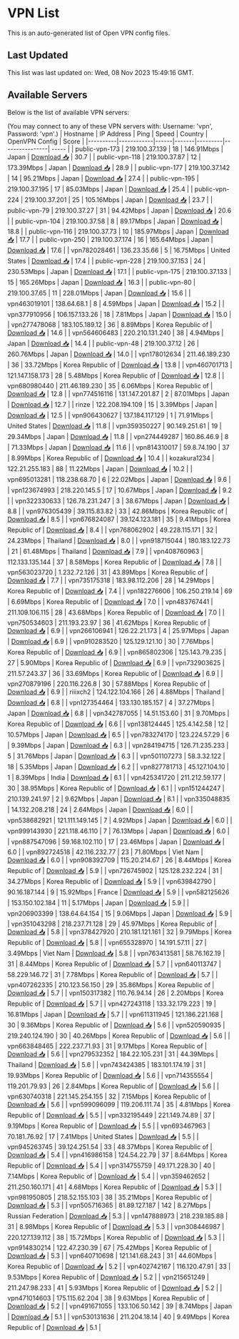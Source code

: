 # VPN List

This is an auto-generated list of Open VPN config files.

## Last Updated

This list was last updated on: Wed, 08 Nov 2023 15:49:16 GMT.

## Available Servers

Below is the list of available VPN servers:

(You may connect to any of these VPN servers with: Username: 'vpn', Password: 'vpn'.)
| Hostname | IP Address | Ping | Speed | Country | OpenVPN Config | Score |
|----------|------------|------|-------|---------|----------------| ----- |
| public-vpn-173 | 219.100.37.139 | 18 | 146.91Mbps | Japan | [Download 📥](./configs/server_0_JP.ovpn) | 30.7 |
| public-vpn-118 | 219.100.37.87 | 12 | 173.39Mbps | Japan | [Download 📥](./configs/server_1_JP.ovpn) | 28.9 |
| public-vpn-177 | 219.100.37.142 | 14 | 95.21Mbps | Japan | [Download 📥](./configs/server_2_JP.ovpn) | 27.4 |
| public-vpn-195 | 219.100.37.195 | 17 | 85.03Mbps | Japan | [Download 📥](./configs/server_3_JP.ovpn) | 25.4 |
| public-vpn-224 | 219.100.37.201 | 25 | 105.16Mbps | Japan | [Download 📥](./configs/server_4_JP.ovpn) | 23.7 |
| public-vpn-79 | 219.100.37.27 | 31 | 94.42Mbps | Japan | [Download 📥](./configs/server_5_JP.ovpn) | 20.6 |
| public-vpn-104 | 219.100.37.58 | 8 | 89.17Mbps | Japan | [Download 📥](./configs/server_6_JP.ovpn) | 18.8 |
| public-vpn-116 | 219.100.37.73 | 10 | 185.97Mbps | Japan | [Download 📥](./configs/server_7_JP.ovpn) | 17.7 |
| public-vpn-250 | 219.100.37.174 | 16 | 165.64Mbps | Japan | [Download 📥](./configs/server_8_JP.ovpn) | 17.6 |
| vpn782028461 | 136.23.35.66 | 5 | 16.75Mbps | United States | [Download 📥](./configs/server_9_US.ovpn) | 17.4 |
| public-vpn-228 | 219.100.37.153 | 24 | 230.53Mbps | Japan | [Download 📥](./configs/server_10_JP.ovpn) | 17.1 |
| public-vpn-175 | 219.100.37.133 | 15 | 165.26Mbps | Japan | [Download 📥](./configs/server_11_JP.ovpn) | 16.3 |
| public-vpn-80 | 219.100.37.65 | 11 | 228.01Mbps | Japan | [Download 📥](./configs/server_12_JP.ovpn) | 15.6 |
| vpn463019101 | 138.64.68.1 | 8 | 4.59Mbps | Japan | [Download 📥](./configs/server_13_JP.ovpn) | 15.2 |
| vpn377910956 | 106.157.133.26 | 18 | 7.81Mbps | Japan | [Download 📥](./configs/server_14_JP.ovpn) | 15.0 |
| vpn277478068 | 183.105.189.12 | 36 | 8.89Mbps | Korea Republic of | [Download 📥](./configs/server_15_KR.ovpn) | 14.6 |
| vpn564606483 | 220.210.131.240 | 38 | 4.94Mbps | Japan | [Download 📥](./configs/server_16_JP.ovpn) | 14.4 |
| public-vpn-48 | 219.100.37.12 | 26 | 260.76Mbps | Japan | [Download 📥](./configs/server_17_JP.ovpn) | 14.0 |
| vpn178012634 | 211.46.189.230 | 36 | 33.72Mbps | Korea Republic of | [Download 📥](./configs/server_18_KR.ovpn) | 13.8 |
| vpn460701713 | 121.147.158.173 | 28 | 5.48Mbps | Korea Republic of | [Download 📥](./configs/server_19_KR.ovpn) | 12.8 |
| vpn680980440 | 211.46.189.230 | 35 | 6.06Mbps | Korea Republic of | [Download 📥](./configs/server_20_KR.ovpn) | 12.8 |
| vpn774516116 | 131.147.201.87 | 2 | 87.01Mbps | Japan | [Download 📥](./configs/server_21_JP.ovpn) | 12.7 |
| rinze | 122.208.194.109 | 15 | 3.39Mbps | Japan | [Download 📥](./configs/server_22_JP.ovpn) | 12.5 |
| vpn906430627 | 137.184.117.129 | 1 | 71.91Mbps | United States | [Download 📥](./configs/server_23_US.ovpn) | 11.8 |
| vpn359350227 | 90.149.251.61 | 19 | 29.34Mbps | Japan | [Download 📥](./configs/server_24_JP.ovpn) | 11.8 |
| vpn274449287 | 160.86.46.9 | 8 | 71.33Mbps | Japan | [Download 📥](./configs/server_25_JP.ovpn) | 11.6 |
| vpn814310017 | 59.8.74.190 | 37 | 8.99Mbps | Korea Republic of | [Download 📥](./configs/server_26_KR.ovpn) | 10.4 |
| kozakura1234 | 122.21.255.183 | 88 | 11.22Mbps | Japan | [Download 📥](./configs/server_27_JP.ovpn) | 10.2 |
| vpn695013281 | 118.238.68.70 | 6 | 22.02Mbps | Japan | [Download 📥](./configs/server_28_JP.ovpn) | 9.6 |
| vpn123674993 | 218.220.145.5 | 17 | 10.67Mbps | Japan | [Download 📥](./configs/server_29_JP.ovpn) | 9.2 |
| vpn322330633 | 126.78.231.247 | 3 | 38.67Mbps | Japan | [Download 📥](./configs/server_30_JP.ovpn) | 8.8 |
| vpn976305439 | 39.115.83.82 | 33 | 42.86Mbps | Korea Republic of | [Download 📥](./configs/server_31_KR.ovpn) | 8.5 |
| vpn676824087 | 39.124.123.181 | 35 | 9.41Mbps | Korea Republic of | [Download 📥](./configs/server_32_KR.ovpn) | 8.4 |
| vpn768062902 | 49.228.115.171 | 32 | 24.23Mbps | Thailand | [Download 📥](./configs/server_33_TH.ovpn) | 8.0 |
| vpn918715044 | 180.183.122.73 | 21 | 61.48Mbps | Thailand | [Download 📥](./configs/server_34_TH.ovpn) | 7.9 |
| vpn408760963 | 112.133.135.144 | 37 | 8.58Mbps | Korea Republic of | [Download 📥](./configs/server_35_KR.ovpn) | 7.8 |
| vpn563023720 | 1.232.72.126 | 31 | 43.89Mbps | Korea Republic of | [Download 📥](./configs/server_36_KR.ovpn) | 7.7 |
| vpn735175318 | 183.98.112.206 | 28 | 14.29Mbps | Korea Republic of | [Download 📥](./configs/server_37_KR.ovpn) | 7.4 |
| vpn182276606 | 106.250.219.14 | 69 | 6.69Mbps | Korea Republic of | [Download 📥](./configs/server_38_KR.ovpn) | 7.0 |
| vpn483767441 | 211.109.106.115 | 28 | 43.68Mbps | Korea Republic of | [Download 📥](./configs/server_39_KR.ovpn) | 7.0 |
| vpn750534603 | 211.193.23.97 | 36 | 41.62Mbps | Korea Republic of | [Download 📥](./configs/server_40_KR.ovpn) | 6.9 |
| vpn266106941 | 126.22.21.173 | 4 | 25.97Mbps | Japan | [Download 📥](./configs/server_41_JP.ovpn) | 6.9 |
| vpn910283520 | 125.129.121.10 | 30 | 7.76Mbps | Korea Republic of | [Download 📥](./configs/server_42_KR.ovpn) | 6.9 |
| vpn865802306 | 125.143.79.235 | 27 | 5.90Mbps | Korea Republic of | [Download 📥](./configs/server_43_KR.ovpn) | 6.9 |
| vpn732903625 | 211.57.243.37 | 36 | 33.69Mbps | Korea Republic of | [Download 📥](./configs/server_44_KR.ovpn) | 6.9 |
| vpn270879196 | 220.116.226.8 | 30 | 57.88Mbps | Korea Republic of | [Download 📥](./configs/server_45_KR.ovpn) | 6.9 |
| riiixch2 | 124.122.104.166 | 26 | 4.88Mbps | Thailand | [Download 📥](./configs/server_46_TH.ovpn) | 6.8 |
| vpn127354464 | 133.130.185.157 | 4 | 37.27Mbps | Japan | [Download 📥](./configs/server_47_JP.ovpn) | 6.8 |
| vpn342787055 | 14.51.153.60 | 31 | 9.70Mbps | Korea Republic of | [Download 📥](./configs/server_48_KR.ovpn) | 6.6 |
| vpn138124445 | 125.4.142.58 | 12 | 10.57Mbps | Japan | [Download 📥](./configs/server_49_JP.ovpn) | 6.5 |
| vpn783274170 | 123.224.57.29 | 6 | 9.39Mbps | Japan | [Download 📥](./configs/server_50_JP.ovpn) | 6.3 |
| vpn284194715 | 126.71.235.233 | 5 | 31.76Mbps | Japan | [Download 📥](./configs/server_51_JP.ovpn) | 6.3 |
| vpn501107273 | 58.3.32.122 | 18 | 5.35Mbps | Japan | [Download 📥](./configs/server_52_JP.ovpn) | 6.2 |
| vpn827781713 | 45.127.104.10 | 1 | 8.39Mbps | India | [Download 📥](./configs/server_53_IN.ovpn) | 6.1 |
| vpn425341720 | 211.212.59.177 | 30 | 38.95Mbps | Korea Republic of | [Download 📥](./configs/server_54_KR.ovpn) | 6.1 |
| vpn151244247 | 210.139.241.97 | 2 | 9.62Mbps | Japan | [Download 📥](./configs/server_55_JP.ovpn) | 6.1 |
| vpn335048835 | 14.132.208.218 | 24 | 2.64Mbps | Japan | [Download 📥](./configs/server_56_JP.ovpn) | 6.0 |
| vpn538682921 | 121.111.149.145 | 7 | 4.92Mbps | Japan | [Download 📥](./configs/server_57_JP.ovpn) | 6.0 |
| vpn999143930 | 221.118.46.110 | 7 | 76.13Mbps | Japan | [Download 📥](./configs/server_58_JP.ovpn) | 6.0 |
| vpn887547096 | 59.168.102.110 | 17 | 23.46Mbps | Japan | [Download 📥](./configs/server_59_JP.ovpn) | 6.0 |
| vpn892724518 | 42.116.232.77 | 23 | 71.80Mbps | Viet Nam | [Download 📥](./configs/server_60_VN.ovpn) | 6.0 |
| vpn908392709 | 115.20.214.67 | 26 | 8.44Mbps | Korea Republic of | [Download 📥](./configs/server_61_KR.ovpn) | 5.9 |
| vpn726745902 | 125.128.232.224 | 31 | 34.27Mbps | Korea Republic of | [Download 📥](./configs/server_62_KR.ovpn) | 5.9 |
| vpn639842790 | 90.16.187.144 | 9 | 15.92Mbps | France | [Download 📥](./configs/server_63_FR.ovpn) | 5.9 |
| vpn582125626 | 153.150.102.184 | 11 | 5.17Mbps | Japan | [Download 📥](./configs/server_64_JP.ovpn) | 5.9 |
| vpn206903399 | 138.64.64.154 | 15 | 9.06Mbps | Japan | [Download 📥](./configs/server_65_JP.ovpn) | 5.9 |
| vpn351043298 | 218.237.71.128 | 29 | 45.97Mbps | Korea Republic of | [Download 📥](./configs/server_66_KR.ovpn) | 5.8 |
| vpn378427920 | 210.181.121.161 | 32 | 9.79Mbps | Korea Republic of | [Download 📥](./configs/server_67_KR.ovpn) | 5.8 |
| vpn655328970 | 14.191.57.11 | 27 | 3.49Mbps | Viet Nam | [Download 📥](./configs/server_68_VN.ovpn) | 5.8 |
| vpn763413581 | 58.76.162.19 | 31 | 8.44Mbps | Korea Republic of | [Download 📥](./configs/server_69_KR.ovpn) | 5.7 |
| vpn640113747 | 58.229.146.72 | 31 | 7.78Mbps | Korea Republic of | [Download 📥](./configs/server_70_KR.ovpn) | 5.7 |
| vpn407262335 | 210.123.56.150 | 29 | 35.86Mbps | Korea Republic of | [Download 📥](./configs/server_71_KR.ovpn) | 5.7 |
| vpn150317382 | 110.76.94.14 | 26 | 2.20Mbps | Korea Republic of | [Download 📥](./configs/server_72_KR.ovpn) | 5.7 |
| vpn427243118 | 133.32.179.223 | 19 | 16.81Mbps | Japan | [Download 📥](./configs/server_73_JP.ovpn) | 5.7 |
| vpn611311945 | 121.186.221.168 | 30 | 9.36Mbps | Korea Republic of | [Download 📥](./configs/server_74_KR.ovpn) | 5.6 |
| vpn520590935 | 219.240.124.190 | 30 | 40.26Mbps | Korea Republic of | [Download 📥](./configs/server_75_KR.ovpn) | 5.6 |
| vpn663848465 | 222.237.71.93 | 31 | 9.17Mbps | Korea Republic of | [Download 📥](./configs/server_76_KR.ovpn) | 5.6 |
| vpn279532352 | 184.22.105.231 | 31 | 44.39Mbps | Thailand | [Download 📥](./configs/server_77_TH.ovpn) | 5.6 |
| vpn743424385 | 183.101.174.19 | 31 | 19.93Mbps | Korea Republic of | [Download 📥](./configs/server_78_KR.ovpn) | 5.6 |
| vpn714355554 | 119.201.79.93 | 26 | 2.84Mbps | Korea Republic of | [Download 📥](./configs/server_79_KR.ovpn) | 5.6 |
| vpn630740318 | 221.145.254.155 | 32 | 7.15Mbps | Korea Republic of | [Download 📥](./configs/server_80_KR.ovpn) | 5.6 |
| vpn599096099 | 119.206.111.74 | 35 | 4.81Mbps | Korea Republic of | [Download 📥](./configs/server_81_KR.ovpn) | 5.5 |
| vpn332195449 | 221.149.74.89 | 37 | 9.19Mbps | Korea Republic of | [Download 📥](./configs/server_82_KR.ovpn) | 5.5 |
| vpn693467963 | 70.181.76.92 | 17 | 7.41Mbps | United States | [Download 📥](./configs/server_83_US.ovpn) | 5.5 |
| vpn945263745 | 39.124.251.54 | 33 | 48.37Mbps | Korea Republic of | [Download 📥](./configs/server_84_KR.ovpn) | 5.4 |
| vpn416986158 | 124.54.22.79 | 37 | 8.64Mbps | Korea Republic of | [Download 📥](./configs/server_85_KR.ovpn) | 5.4 |
| vpn314755759 | 49.171.228.30 | 40 | 7.14Mbps | Korea Republic of | [Download 📥](./configs/server_86_KR.ovpn) | 5.4 |
| vpn359462652 | 211.250.160.171 | 41 | 4.68Mbps | Korea Republic of | [Download 📥](./configs/server_87_KR.ovpn) | 5.3 |
| vpn981950805 | 218.52.155.103 | 38 | 35.21Mbps | Korea Republic of | [Download 📥](./configs/server_88_KR.ovpn) | 5.3 |
| vpn505716365 | 81.89.127.187 | 142 | 8.27Mbps | Russian Federation | [Download 📥](./configs/server_89_RU.ovpn) | 5.3 |
| vpn147888973 | 218.239.185.88 | 31 | 8.98Mbps | Korea Republic of | [Download 📥](./configs/server_90_KR.ovpn) | 5.3 |
| vpn308446987 | 220.127.139.112 | 38 | 15.72Mbps | Korea Republic of | [Download 📥](./configs/server_91_KR.ovpn) | 5.3 |
| vpn914830214 | 122.47.230.39 | 67 | 75.42Mbps | Korea Republic of | [Download 📥](./configs/server_92_KR.ovpn) | 5.3 |
| vpn640710698 | 121.141.68.243 | 31 | 44.60Mbps | Korea Republic of | [Download 📥](./configs/server_93_KR.ovpn) | 5.2 |
| vpn402742167 | 116.120.47.91 | 33 | 9.53Mbps | Korea Republic of | [Download 📥](./configs/server_94_KR.ovpn) | 5.2 |
| vpn215651249 | 211.247.98.233 | 41 | 5.93Mbps | Korea Republic of | [Download 📥](./configs/server_95_KR.ovpn) | 5.2 |
| vpn471014603 | 175.115.62.204 | 38 | 9.63Mbps | Korea Republic of | [Download 📥](./configs/server_96_KR.ovpn) | 5.2 |
| vpn491671055 | 133.106.50.142 | 39 | 8.74Mbps | Japan | [Download 📥](./configs/server_97_JP.ovpn) | 5.1 |
| vpn530131636 | 211.204.18.14 | 40 | 9.49Mbps | Korea Republic of | [Download 📥](./configs/server_98_KR.ovpn) | 5.1 |
